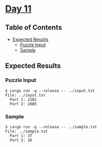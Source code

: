 # [Day 11](https://adventofcode.com/2020/day/11)

## Table of Contents

- [Expected Results](#expected-results)
  - [Puzzle Input](#puzzle-input)
  - [Sample](#sample)

## Expected Results

### Puzzle Input

```console
$ cargo run -q --release -- ../input.txt
File: ../input.txt
  Part 1: 2281
  Part 2: 2085
```

### Sample

```console
$ cargo run -q --release -- ../sample.txt
File: ../sample.txt
  Part 1: 37
  Part 2: 26
```
